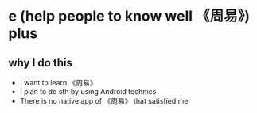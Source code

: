 # e (help people to know well 《周易》) plus

## why I do this

 - I want to learn 《周易》
 - I plan to do sth by using Android technics
 - There is no native app of 《周易》 that satisfied me 

